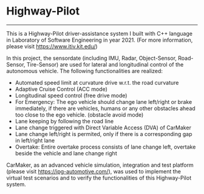 # Highway-Pilot
---
This is a Highway-Pilot driver-assistance system I built with C++ language in Laboratory of Software Engineering in year 2021. (For more information, please visit https://www.itiv.kit.edu/)

In this project, the sensordate (including IMU, Radar, Object-Sensor, Road-Sensor, Tire-Sensor) are used for lateral and longitudinal control of the autonomous vehicle. The following functionalities are realized:
- Automated speed limit at curvature drive w.r.t. the road curvature
- Adaptive Cruise Control (ACC mode)
- Longitudinal speed control (free drive mode)
- For Emergency: The ego vehicle should change lane left/right or brake immediately, if there are vehicles, humans or any other obstacles ahead too close to the ego vehicle. (obstacle avoid mode)
- Lane keeping by following the road line
- Lane change triggered with Direct Variable Access (DVA) of CarMaker
- Lane change left/right is permited, only if there is a corresponding gap in left/right lane
- Overtake: Entire overtake process consists of lane change left, overtake beside the vehicle and lane change right

CarMaker, as an advanced vehicle simulation, integration and test platform  (please visit https://ipg-automotive.com/), was used to implement the virtual test scenarios and to verify the functionalities of this Highway-Pilot system.
